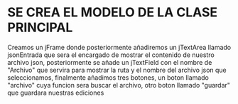 # SE CREA EL MODELO DE LA CLASE PRINCIPAL
Creamos un jFrame donde posteriormente añadiremos un jTextArea llamado jsonEntrada que sera el encargado de mostrar el contenido de nuestro archivo json, posteriormente se añade un jTextField con el nombre de "Archivo" que servira para mostrar la ruta y el nombre del archivo json que seleccionamos, finalmente añadimos tres botones, un boton llamado "archivo" cuya funcion sera buscar el archivo, otro boton llamado "guardar" que guardara nuestras ediciones
